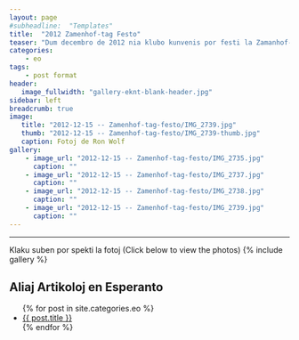 ```yaml
---
layout: page
#subheadline:  "Templates"
title:  "2012 Zamenhof-tag Festo"
teaser: "Dum decembro de 2012 nia klubo kunvenis por festi la Zamanhof-tag festo.  Kelkaj da ni kunvenis ĉe la hejmo de Filipo kaj Elizabeto kun manĝaĵo, kuko, trinkaĵo, kaj kantoj.  La tempo estis ĝuita de ĉiuj."
categories:
    - eo
tags:
    - post format
header:
   image_fullwidth: "gallery-eknt-blank-header.jpg"
sidebar: left
breadcrumb: true
image:
   title: "2012-12-15 -- Zamenhof-tag-festo/IMG_2739.jpg"
   thumb: "2012-12-15 -- Zamenhof-tag-festo/IMG_2739-thumb.jpg"
   caption: Fotoj de Ron Wolf
gallery:
    - image_url: "2012-12-15 -- Zamenhof-tag-festo/IMG_2735.jpg"
      caption: ""
    - image_url: "2012-12-15 -- Zamenhof-tag-festo/IMG_2737.jpg"
      caption: ""
    - image_url: "2012-12-15 -- Zamenhof-tag-festo/IMG_2738.jpg"
      caption: ""
    - image_url: "2012-12-15 -- Zamenhof-tag-festo/IMG_2739.jpg"
      caption: ""
---
```

<!--more-->
--------------------------
Klaku suben por spekti la fotoj (Click below to view the photos)
{% include gallery %}


## Aliaj Artikoloj en Esperanto

<ul>
    {% for post in site.categories.eo %}
    <li><a href="{{ site.url }}{{ site.baseurl }}{{ post.url }}">{{ post.title }}</a></li>
    {% endfor %}
</ul>